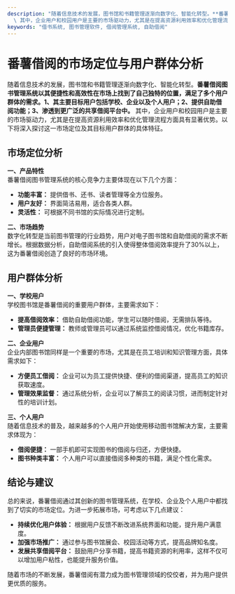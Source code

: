 ```yaml
---
description: "随着信息技术的发展，图书馆和书籍管理逐渐向数字化、智能化转型。**番薯借阅图书管理系统以其便捷性和高效性在市场上找到了自己独特的位置，满足了多个用户群体的需求。1、其主要目标用户包括学校、企业以及个人用户；2、提供自助借阅功能；3、渗透到更广泛的共享借阅平台中。**\
  \ 其中，企业用户和校园用户是主要的市场驱动力，尤其是在提高资源利用效率和优化管理流程方面具有显著优势。以下将深入探讨这一市场定位及其目标用户群体的具体特征。"
keywords: "借书系统, 图书管理软件, 借阅管理系统, 自助借阅"
---
```

# 番薯借阅的市场定位与用户群体分析

随着信息技术的发展，图书馆和书籍管理逐渐向数字化、智能化转型。**番薯借阅图书管理系统以其便捷性和高效性在市场上找到了自己独特的位置，满足了多个用户群体的需求。1、其主要目标用户包括学校、企业以及个人用户；2、提供自助借阅功能；3、渗透到更广泛的共享借阅平台中。** 其中，企业用户和校园用户是主要的市场驱动力，尤其是在提高资源利用效率和优化管理流程方面具有显著优势。以下将深入探讨这一市场定位及其目标用户群体的具体特征。

## 市场定位分析

**一、产品特性**  
番薯借阅图书管理系统的核心竞争力主要体现在以下几个方面：

- **功能丰富：** 提供借书、还书、读者管理等全方位服务。
- **用户友好：** 界面简洁易用，适合各类人群。
- **灵活性：** 可根据不同书馆的实际情况进行定制。

**二、市场趋势**  
数字化转型是当前图书管理的行业趋势，用户对电子图书馆和自助借阅的需求不断增长。根据数据分析，自助借阅系统的引入使得整体借阅效率提升了30%以上，这为番薯借阅创造了良好的市场环境。

## 用户群体分析

**一、学校用户**  
学校图书馆是番薯借阅的重要用户群体，主要需求如下：

- **提高借阅效率：** 借助自助借阅功能，学生可以随时借阅，无需排队等待。
- **管理员便捷管理：** 教师或管理员可以通过系统监控借阅情况，优化书籍库存。
  
**二、企业用户**  
企业内部图书馆同样是一个重要的市场，尤其是在员工培训和知识管理方面，具体需求如下：

- **方便员工借阅：** 企业可以为员工提供快捷、便利的借阅渠道，提高员工的知识获取速度。
- **管理效果监督：** 通过系统分析，企业可以了解员工的阅读习惯，进而制定针对性的培训计划。

**三、个人用户**  
随着信息技术的普及，越来越多的个人用户开始使用移动图书馆解决方案，主要需求体现为：

- **借阅便捷：** 一部手机即可实现图书的借阅与归还，方便快捷。
- **图书种类丰富：** 个人用户可以直接借阅多种类的书籍，满足个性化需求。

## 结论与建议

总的来说，番薯借阅通过其创新的图书管理系统，在学校、企业及个人用户中都找到了切实的市场定位。为进一步拓展市场，可考虑以下几点建议：

- **持续优化用户体验：** 根据用户反馈不断改进系统界面和功能，提升用户满意度。
- **加强市场推广：** 通过参与图书馆展会、校园活动等方式，提高品牌知名度。
- **发展共享借阅平台：** 鼓励用户分享书籍，提高书籍资源的利用率，这样不仅可以增加用户粘性，也能提升服务价值。

随着市场的不断发展，番薯借阅有潜力成为图书管理领域的佼佼者，并为用户提供更优质的服务。
